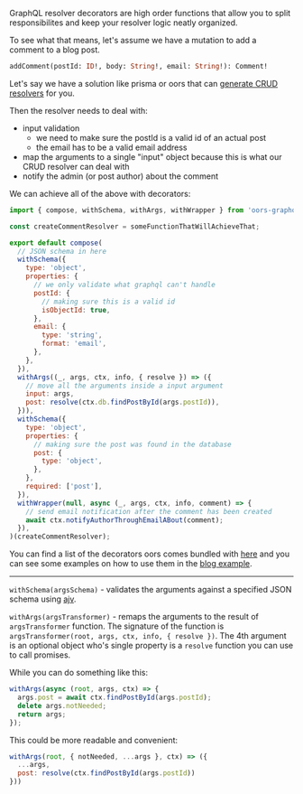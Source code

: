 GraphQL resolver decorators are high order functions that allow you to split responsibilites and
keep your resolver logic neatly organized.

To see what that means, let's assume we have a mutation to add a comment to a blog post.

```graphql
addComment(postId: ID!, body: String!, email: String!): Comment!
```

Let's say we have a solution like prisma or oors that can
[generate CRUD resolvers](https://github.com/oors/oors/blob/master/packages/oors-mongodb/src/libs/graphql.js#L36)
for you.

Then the resolver needs to deal with:

- input validation
  - we need to make sure the postId is a valid id of an actual post
  - the email has to be a valid email address
- map the arguments to a single "input" object because this is what our CRUD resolver can deal with
- notify the admin (or post author) about the comment

We can achieve all of the above with decorators:

```js
import { compose, withSchema, withArgs, withWrapper } from 'oors-graphql/build/decorators';

const createCommentResolver = someFunctionThatWillAchieveThat;

export default compose(
  // JSON schema in here
  withSchema({
    type: 'object',
    properties: {
      // we only validate what graphql can't handle
      postId: {
        // making sure this is a valid id
        isObjectId: true,
      },
      email: {
        type: 'string',
        format: 'email',
      },
    },
  }),
  withArgs((_, args, ctx, info, { resolve }) => ({
    // move all the arguments inside a input argument
    input: args,
    post: resolve(ctx.db.findPostById(args.postId)),
  })),
  withSchema({
    type: 'object',
    properties: {
      // making sure the post was found in the database
      post: {
        type: 'object',
      },
    },
    required: ['post'],
  }),
  withWrapper(null, async (_, args, ctx, info, comment) => {
    // send email notification after the comment has been created
    await ctx.notifyAuthorThroughEmailABout(comment);
  }),
)(createCommentResolver);
```

You can find a list of the decorators oors comes bundled with
[here](https://github.com/oors/oors/tree/master/packages/oors-graphql/src/decorators) and you can
see some examples on how to use them in the
[blog example](https://github.com/oors/oors/tree/master/examples/blog/src/modules/Blog/graphql).

---

`withSchema(argsSchema)` - validates the arguments against a specified JSON schema using
[ajv](https://github.com/epoberezkin/ajv).

`withArgs(argsTransformer)` - remaps the arguments to the result of `argsTransformer` function. The
signature of the function is `argsTransformer(root, args, ctx, info, { resolve })`. The 4th argument is
an optional object who's single property is a `resolve` function you can use to call promises.

While you can do something like this:

```js
withArgs(async (root, args, ctx) => {
  args.post = await ctx.findPostById(args.postId);
  delete args.notNeeded;
  return args;
});
```

This could be more readable and convenient:

```js
withArgs(root, { notNeeded, ...args }, ctx) => ({
  ...args,
  post: resolve(ctx.findPostById(args.postId))
}))
```
